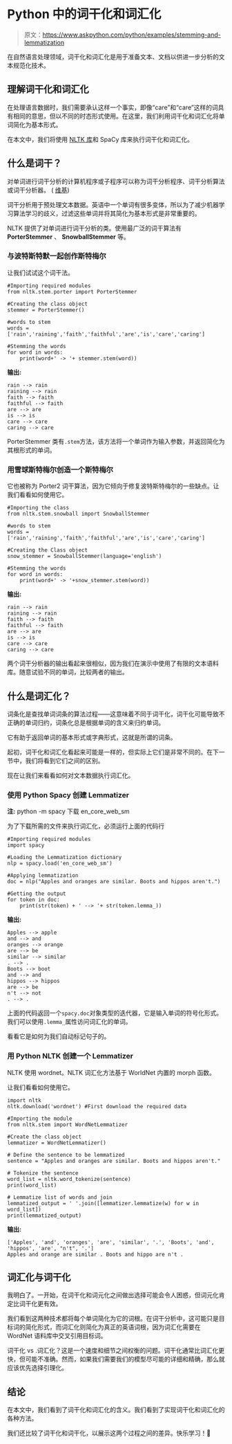 # Python 中的词干化和词汇化

> 原文：<https://www.askpython.com/python/examples/stemming-and-lemmatization>

在自然语言处理领域，词干化和词汇化是用于准备文本、文档以供进一步分析的文本规范化技术。

## 理解词干化和词汇化

在处理语言数据时，我们需要承认这样一个事实，即像“care”和“care”这样的词具有相同的意思，但以不同的时态形式使用。在这里，我们利用词干化和词汇化将单词简化为基本形式。

在本文中，我们将使用 [NLTK 库](https://www.askpython.com/python-modules/tokenization-in-python-using-nltk)和 SpaCy 库来执行词干化和词汇化。

## 什么是词干？

对单词进行词干分析的计算机程序或子程序可以称为词干分析程序、词干分析算法或词干分析器。 ( [维基](https://en.wikipedia.org/wiki/Stemming))

词干分析用于预处理文本数据。英语中一个单词有很多变体，所以为了减少机器学习算法学习的歧义，过滤这些单词并将其简化为基本形式是非常重要的。

NLTK 提供了对单词进行词干分析的类。使用最广泛的词干算法有 **PorterStemmer** 、 **SnowballStemmer** 等。

### 与波特斯特默一起创作斯特梅尔

让我们试试这个词干法。

```
#Importing required modules
from nltk.stem.porter import PorterStemmer

#Creating the class object
stemmer = PorterStemmer()

#words to stem
words = ['rain','raining','faith','faithful','are','is','care','caring']

#Stemming the words
for word in words:
    print(word+' -> '+ stemmer.stem(word))

```

**输出:**

```
rain --> rain
raining --> rain
faith --> faith
faithful --> faith
are --> are
is --> is
care --> care
caring --> care

```

PorterStemmer 类有`.stem`方法，该方法将一个单词作为输入参数，并返回简化为其根形式的单词。

### 用雪球斯特梅尔创造一个斯特梅尔

它也被称为 Porter2 词干算法，因为它倾向于修复波特斯特梅尔的一些缺点。让我们看看如何使用它。

```
#Importing the class
from nltk.stem.snowball import SnowballStemmer

#words to stem
words = ['rain','raining','faith','faithful','are','is','care','caring']

#Creating the Class object
snow_stemmer = SnowballStemmer(language='english')

#Stemming the words
for word in words:
    print(word+' -> '+snow_stemmer.stem(word))

```

**输出:**

```
rain --> rain
raining --> rain
faith --> faith
faithful --> faith
are --> are
is --> is
care --> care
caring --> care

```

两个词干分析器的输出看起来很相似，因为我们在演示中使用了有限的文本语料库。随意试验不同的单词，比较两者的输出。

## 什么是词汇化？

词条化是查找单词词条的算法过程——这意味着不同于词干化，词干化可能导致不正确的单词归约，词条化总是根据单词的含义来归约单词。

它有助于返回单词的基本形式或字典形式，这就是所谓的词条。

起初，词干化和词汇化看起来可能是一样的，但实际上它们是非常不同的。在下一节中，我们将看到它们之间的区别。

现在让我们来看看如何对文本数据执行词汇化。

### 使用 Python Spacy 创建 Lemmatizer

**注:** python -m spacy 下载 en_core_web_sm

为了下载所需的文件来执行词汇化，必须运行上面的代码行

```
#Importing required modules
import spacy

#Loading the Lemmatization dictionary
nlp = spacy.load('en_core_web_sm')

#Applying lemmatization
doc = nlp("Apples and oranges are similar. Boots and hippos aren't.")

#Getting the output
for token in doc:
    print(str(token) + ' --> '+ str(token.lemma_))

```

**输出:**

```
Apples --> apple
and --> and
oranges --> orange
are --> be
similar --> similar
. --> .
Boots --> boot
and --> and
hippos --> hippos
are --> be
n't --> not
. --> .

```

上面的代码返回一个`spacy.doc`对象类型的迭代器，它是输入单词的符号化形式。我们可以使用`.lemma_`属性访问词汇化的单词。

看看它是如何为我们自动标记句子的。

### 用 Python NLTK 创建一个 Lemmatizer

NLTK 使用 wordnet。NLTK 词汇化方法基于 WorldNet 内置的 morph 函数。

让我们看看如何使用它。

```
import nltk
nltk.download('wordnet') #First download the required data

```

```
#Importing the module
from nltk.stem import WordNetLemmatizer 

#Create the class object
lemmatizer = WordNetLemmatizer()

# Define the sentence to be lemmatized
sentence = "Apples and oranges are similar. Boots and hippos aren't."

# Tokenize the sentence
word_list = nltk.word_tokenize(sentence)
print(word_list)

# Lemmatize list of words and join
lemmatized_output = ' '.join([lemmatizer.lemmatize(w) for w in word_list])
print(lemmatized_output)

```

**输出:**

```
['Apples', 'and', 'oranges', 'are', 'similar', '.', 'Boots', 'and', 'hippos', 'are', "n't", '.']
Apples and orange are similar . Boots and hippo are n't .

```

## 词汇化与词干化

我明白了。一开始，在词干化和词元化之间做出选择可能会令人困惑，但词元化肯定比词干化更有效。

我们看到这两种技术都将每个单词简化为它的词根。在词干分析中，这可能只是目标词的简化形式，而词汇化则简化为真正的英语词根，因为词汇化需要在 WordNet 语料库中交叉引用目标词。

词干化 vs .词汇化？这是一个速度和细节之间权衡的问题。词干化通常比词汇化更快，但可能不准确。然而，如果我们需要我们的模型尽可能的详细和精确，那么就应该优先选择引理化。

## 结论

在本文中，我们看到了词干化和词汇化的含义。我们看到了实现词干化和词汇化的各种方法。

我们还比较了词干化和词干化，以展示这两个过程之间的差异。快乐学习！🙂